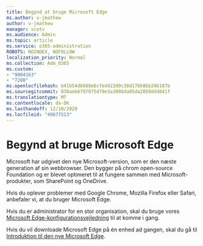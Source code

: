 ```yaml
---
title: Begynd at bruge Microsoft Edge
ms.author: v-jmathew
author: v-jmathew
manager: scotv
ms.audience: Admin
ms.topic: article
ms.service: o365-administration
ROBOTS: NOINDEX, NOFOLLOW
localization_priority: Normal
ms.collection: Adm_O365
ms.custom:
- "9004163"
- "7280"
ms.openlocfilehash: b41b54d6888e6cfed422d0c38d17bb86b24b187b
ms.sourcegitcommit: 830aeb6797075d79e3a3006da05da2059ddd041f
ms.translationtype: MT
ms.contentlocale: da-DK
ms.lasthandoff: 12/10/2020
ms.locfileid: "49677513"
---
```

# <a name="start-using-microsoft-edge"></a>Begynd at bruge Microsoft Edge

Microsoft har udgivet den nye Microsoft-version, som er den næste generation af sin webbrowser. Den bygger på chrom open-source Foundation og er blevet optimeret til at fungere sammen med Microsoft-produkter, som SharePoint og OneDrive.

Hvis du oplever problemer med Google Chrome, Mozilla Firefox eller Safari, anbefaler vi, at du bruger Microsoft Edge.

Hvis du er administrator for en stor organisation, skal du bruge vores [Microsoft Edge-konfigurationsvejledning](https://go.microsoft.com/fwlink/?linkid=2142423) til at komme i gang.

Hvis du vil downloade Microsoft Edge på én enhed ad gangen, skal du gå til [Introduktion til den nye Microsoft Edge](https://go.microsoft.com/fwlink/?linkid=2141049).
